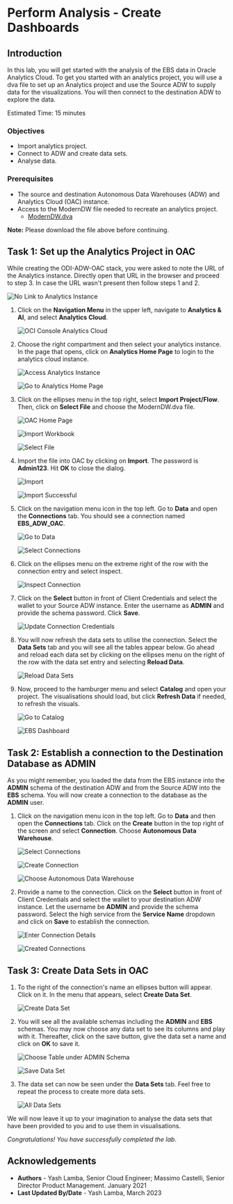 # Perform Analysis - Create Dashboards

## Introduction

In this lab, you will get started with the analysis of the EBS data in Oracle Analytics Cloud. To get you started with an analytics project, you will use a dva file to set up an Analytics project and use the Source ADW to supply data for the visualizations. You will then connect to the destination ADW to explore the data.

Estimated Time: 15 minutes

### Objectives

- Import analytics project.
- Connect to ADW and create data sets.
- Analyse data.

### Prerequisites

- The source and destination Autonomous Data Warehouses (ADW) and Analytics Cloud (OAC) instance.
- Access to the ModernDW file needed to recreate an analytics project.
    - [ModernDW.dva](https://objectstorage.us-ashburn-1.oraclecloud.com/p/VEKec7t0mGwBkJX92Jn0nMptuXIlEpJ5XJA-A6C9PymRgY2LhKbjWqHeB5rVBbaV/n/c4u04/b/livelabsfiles/o/data-management-library-files/modern-data-warehouse/ModernDW.dva)

**Note:** Please download the file above before continuing.

## Task 1: Set up the Analytics Project in OAC 

While creating the ODI-ADW-OAC stack, you were asked to note the URL of the Analytics instance. Directly open that URL in the browser and proceed to step 3. In case the URL wasn't present then follow steps 1 and 2.

![No Link to Analytics Instance](./images/no-link-to-oac.png "No Link to Analytics Instance")

1. Click on the **Navigation Menu** in the upper left, navigate to **Analytics & AI**, and select **Analytics Cloud**.

	![OCI Console Analytics Cloud](https://oracle-livelabs.github.io/common/images/console/analytics-oac.png "OCI Console Analytics Cloud")

2. Choose the right compartment and then select your analytics instance. In the page that opens, click on **Analytics Home Page** to login to the analytics cloud instance.

    ![Access Analytics Instance](./images/access-analytics-instance.png "Access Analytics Instance")

    ![Go to Analytics Home Page](./images/go-to-analytics-home-page.png "Go to Analytics Home Page")

3. Click on the ellipses menu in the top right, select **Import Project/Flow**. Then, click on **Select File** and choose the ModernDW.dva file.

    ![OAC Home Page](./images/oac-home-page.png "OAC Home Page")

    ![Import Workbook](./images/import-workbook.png "Import Workbook")

    ![Select File](./images/select-file.png "Select File")

4.  Import the file into OAC by clicking on **Import**. The password is **Admin123**. Hit **OK** to close the dialog.

    ![Import](./images/import-dva.png "Import")

    ![Import Successful](./images/dva-import-successful.png "Import Successful")

5. Click on the navigation menu icon in the top left. Go to **Data** and open the **Connections** tab. You should see a connection named **EBS\_ADW\_OAC**.

    ![Go to Data](./images/go-to-data-page.png "Go to Data")

    ![Select Connections](./images/go-to-connections-tab.png "Select Connections")

6. Click on the ellipses menu on the extreme right of the row with the connection entry and select inspect.

    ![Inspect Connection](./images/inspect-connection.png "Inspect Connection")

7. Click on the **Select** button in front of Client Credentials and select the wallet to your Source ADW instance. Enter the username as **ADMIN** and provide the schema password. Click **Save**.

    ![Update Connection Credentials](./images/update-connection-credentials.png "Update Connection Credentials")

8. You will now refresh the data sets to utilise the connection. Select the **Data Sets** tab and you will see all the tables appear below. Go ahead and reload each data set by clicking on the ellipses menu on the right of the row with the data set entry and selecting **Reload Data**.

    ![Reload Data Sets](./images/reload-data-sets.png "Reload Data Sets")

9. Now, proceed to the hamburger menu and select **Catalog** and open your project. The visualisations should load, but click **Refresh Data** if needed, to refresh the visuals.

    ![Go to Catalog](./images/go-to-catalog.png "Go to Catalog")

    ![EBS Dashboard](./images/ebs-dashboard.png "EBS Dashboard")

## Task 2: Establish a connection to the Destination Database as ADMIN

As you might remember, you loaded the data from the EBS instance into the **ADMIN** schema of the destination ADW and from the Source ADW into the **EBS** schema. You will now create a connection to the database as the **ADMIN** user.

1. Click on the navigation menu icon in the top left. Go to **Data** and then open the **Connections** tab. Click on the **Create** button in the top right of the screen and select **Connection**. Choose **Autonomous Data Warehouse**.

    ![Select Connections](./images/go-to-connections-tab.png "Select Connections")

    ![Create Connection](./images/create-connection.png "Create Connection")

    ![Choose Autonomous Data Warehouse](./images/choose-connection-type.png "Choose Autonomous Data Warehouse")

3. Provide a name to the connection. Click on the **Select** button in front of Client Credentials and select the wallet to your destination ADW instance. Let the username be **ADMIN** and provide the schema password. Select the high service from the **Service Name** dropdown and click on **Save** to establish the connection.

    ![Enter Connection Details](./images/enter-connection-details.png "Enter Connection Details")

    ![Created Connections](./images/connections.png "Created Connections")

## Task 3: Create Data Sets in OAC

1. To the right of the connection's name an ellipses button will appear. Click on it. In the menu that appears, select **Create Data Set**. 

    ![Create Data Set](./images/create-data-set.png "Create Data Set")

2. You will see all the available schemas including the **ADMIN** and **EBS** schemas. You may now choose any data set to see its columns and play with it. Thereafter, click on the save button, give the data set a name and click on **OK** to save it.

    ![Choose Table under ADMIN Schema](./images/choose-table-under-admin-schema.png "Choose Table under ADMIN Schema")

    ![Save Data Set](./images/save-data-set.png "Save Data Set")

3. The data set can now be seen under the **Data Sets** tab. Feel free to repeat the process to create more data sets.

    ![All Data Sets](./images/all-datasets.png "All Data Sets")

We will now leave it up to your imagination to analyse the data sets that have been provided to you and to use them in visualisations.

*Congratulations! You have successfully completed the lab*.

## Acknowledgements
- **Authors** - Yash Lamba, Senior Cloud Engineer; Massimo Castelli, Senior Director Product Management. January 2021
- **Last Updated By/Date** - Yash Lamba, March 2023

